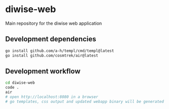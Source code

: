 # diwise-web

Main repository for the diwise web application

## Development dependencies

```bash
go install github.com/a-h/templ/cmd/templ@latest
go install github.com/cosmtrek/air@latest
```

## Development workflow

```bash
cd diwise-web
code .
air
# open http://localhost:8080 in a browser
# go templates, css output and updated webapp binary will be generated automatically on save
```

